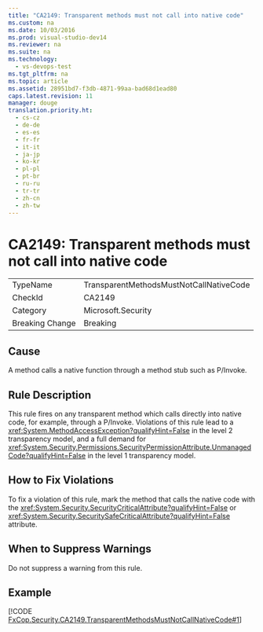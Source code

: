 ```yaml
---
title: "CA2149: Transparent methods must not call into native code"
ms.custom: na
ms.date: 10/03/2016
ms.prod: visual-studio-dev14
ms.reviewer: na
ms.suite: na
ms.technology: 
  - vs-devops-test
ms.tgt_pltfrm: na
ms.topic: article
ms.assetid: 28951bd7-f3db-4871-99aa-bad68d1ead80
caps.latest.revision: 11
manager: douge
translation.priority.ht: 
  - cs-cz
  - de-de
  - es-es
  - fr-fr
  - it-it
  - ja-jp
  - ko-kr
  - pl-pl
  - pt-br
  - ru-ru
  - tr-tr
  - zh-cn
  - zh-tw
---
```

# CA2149: Transparent methods must not call into native code
|||  
|-|-|  
|TypeName|TransparentMethodsMustNotCallNativeCode|  
|CheckId|CA2149|  
|Category|Microsoft.Security|  
|Breaking Change|Breaking|  
  
## Cause  
 A method calls a native function through a method stub such as P/Invoke.  
  
## Rule Description  
 This rule fires on any transparent method which calls directly into native code, for example, through a P/Invoke. Violations of this rule lead to a <xref:System.MethodAccessException?qualifyHint=False> in the level 2 transparency model, and a full demand for <xref:System.Security.Permissions.SecurityPermissionAttribute.UnmanagedCode?qualifyHint=False> in the level 1 transparency model.  
  
## How to Fix Violations  
 To fix a violation of this rule, mark the method that calls the native code with the <xref:System.Security.SecurityCriticalAttribute?qualifyHint=False> or <xref:System.Security.SecuritySafeCriticalAttribute?qualifyHint=False> attribute.  
  
## When to Suppress Warnings  
 Do not suppress a warning from this rule.  
  
## Example  
 [!CODE [FxCop.Security.CA2149.TransparentMethodsMustNotCallNativeCode#1](../CodeSnippet/VS_Snippets_CodeAnalysis/fxcop.security.ca2149.transparentmethodsmustnotcallnativecode#1)]